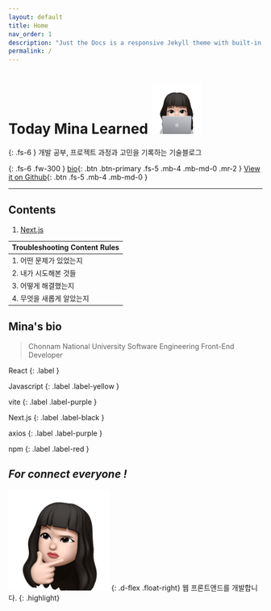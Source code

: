 ```yaml
---
layout: default
title: Home
nav_order: 1
description: "Just the Docs is a responsive Jekyll theme with built-in search that is easily customizable and hosted on GitHub Pages."
permalink: /
---
```


# Today Mina Learned <img src="./assets/images/profile-image.png" alt="profile Image" aria-label="profile Image" width="100" height="100">


{: .fs-6 }
개발 공부, 프로젝트 과정과 고민을 기록하는 기술블로그 

{: .fs-6 .fw-300 }
[bio](#minas-bio){: .btn .btn-primary .fs-5 .mb-4 .mb-md-0 .mr-2 }
[View it on Github](https://github.com/chaemina){: .btn .fs-5 .mb-4 .mb-md-0 }

---


## Contents

 

  1. [Next.js](http://127.0.0.1:4000/docs/nextjs/) 



| Troubleshooting Content Rules |
| :---------------------------- |
| 1. 어떤 문제가 있었는지       |
| 2. 내가 시도해본 것들         |
| 3. 어떻게 해결했는지          |
| 4. 무엇을 새롭게 알았는지     |


## Mina's bio

> Chonnam National University Software Engineering Front-End Developer

React
{: .label }

Javascript
{: .label .label-yellow }

vite
{: .label .label-purple }

Next.js
{: .label .label-black }

axios
{: .label .label-purple }

npm
{: .label .label-red }



## **_For connect everyone !_**
<img src="./assets/images/profile-icon.png" alt="profile Image" aria-label="profile Image" width="200rem" height="200rem">
{: .d-flex .float-right}
웹 프론트앤드를 개발합니다. 
{: .highlight}


<nav arial-label="Main" id="site-nav" class="site-nav">




